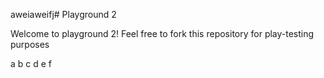 aweiaweifj# Playground 2


Welcome to playground 2! Feel free to fork this repository for play-testing purposes

a
b
c
d
e
f